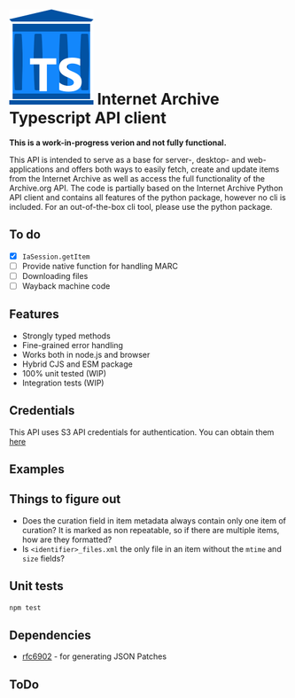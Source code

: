 

# ![Logo](./internet-archive-ts-logo.svg) Internet Archive Typescript API client

**This is a work-in-progress verion and not fully functional.**

This API is intended to serve as a base for server-, desktop- and web-applications and offers both ways to easily fetch, create and update items from the Internet Archive as well as access the full functionality of the Archive.org API.
The code is partially based on the Internet Archive Python API client and contains all features of the python package, however no cli is included. For an out-of-the-box cli tool, please use the python package.

## To do

- [x] `IaSession.getItem`
- [ ] Provide native function for handling MARC
- [ ] Downloading files
- [ ] Wayback machine code

## Features

- Strongly typed methods
- Fine-grained error handling
- Works both in node.js and browser
- Hybrid CJS and ESM package
- 100% unit tested (WIP)
- Integration tests (WIP)

## Credentials

This API uses S3 API credentials for authentication. You can obtain them [here](https://archive.org/account/s3.php)

## Examples


## Things to figure out

- Does the curation field in item metadata always contain only one item of curation?
  It is marked as non repeatable, so if there are multiple items, how are they formatted?
- Is `<identifier>_files.xml` the only file in an item without the `mtime` and `size` fields?

## Unit tests

```bash
npm test
```

## Dependencies

- [rfc6902]() - for generating JSON Patches

## ToDo